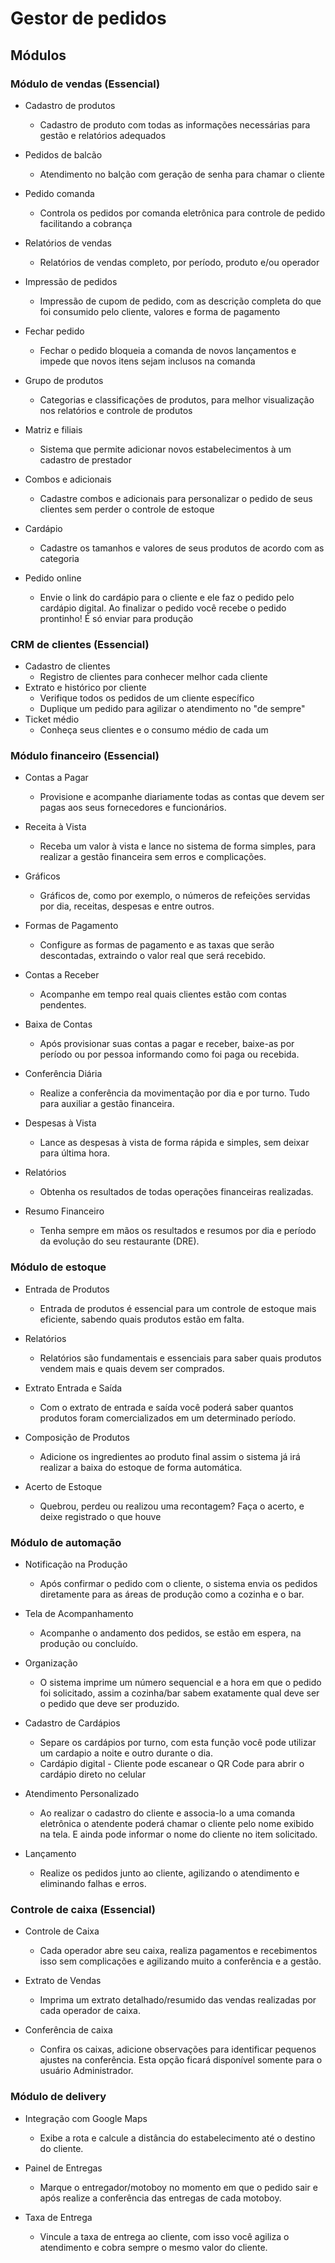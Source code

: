 # Gestor de pedidos

## Módulos

### Módulo de vendas (Essencial)

* Cadastro de produtos
  - Cadastro de produto com todas as informações necessárias para gestão e relatórios adequados

* Pedidos de balcão
  - Atendimento no balção com geração de senha para chamar o cliente

* Pedido comanda
  - Controla os pedidos por comanda eletrônica para controle de pedido facilitando a cobrança

* Relatórios de vendas
  - Relatórios de vendas completo, por período, produto e/ou operador

* Impressão de pedidos
  - Impressão de cupom de pedido, com as descrição completa do que foi consumido pelo cliente, valores e forma de pagamento

* Fechar pedido
  - Fechar o pedido bloqueia a comanda de novos lançamentos e impede que novos itens sejam inclusos na comanda

* Grupo de produtos
  - Categorias e classificações de produtos, para melhor visualização nos relatórios e controle de produtos

* Matriz e filiais
  - Sistema que permite adicionar novos estabelecimentos à um cadastro de prestador

* Combos e adicionais
  - Cadastre combos e adicionais para personalizar o pedido de seus clientes sem perder o controle de estoque

* Cardápio
  - Cadastre os tamanhos e valores de seus produtos de acordo com as categoria

* Pedido online
  - Envie o link do cardápio para o cliente e ele faz o pedido pelo cardápio digital. Ao finalizar o pedido você recebe o pedido prontinho! É só enviar para produção

### CRM de clientes (Essencial)

* Cadastro de clientes
  - Registro de clientes para conhecer melhor cada cliente
* Extrato e histórico por cliente
  - Verifique todos os pedidos de um cliente específico
  - Duplique um pedido para agilizar o atendimento no "de sempre"
* Ticket médio
  - Conheça seus clientes e o consumo médio de cada um

### Módulo financeiro (Essencial)

* Contas a Pagar
  - Provisione e acompanhe diariamente todas as contas que devem ser pagas aos seus fornecedores e funcionários.

* Receita à Vista
  - Receba um valor à vista e lance no sistema de forma simples, para realizar a gestão financeira sem erros e complicações.

* Gráficos
  - Gráficos de, como por exemplo, o números de refeições servidas por dia, receitas, despesas e entre outros.

* Formas de Pagamento
  - Configure as formas de pagamento e as taxas que serão descontadas, extraindo o valor real que será recebido.

* Contas a Receber
  - Acompanhe em tempo real quais clientes estão com contas pendentes.

* Baixa de Contas
  - Após provisionar suas contas a pagar e receber, baixe-as por período ou por pessoa informando como foi paga ou recebida.

* Conferência Diária
  - Realize a conferência da movimentação por dia e por turno. Tudo para auxiliar a gestão financeira.

* Despesas à Vista
  - Lance as despesas à vista de forma rápida e simples, sem deixar para última hora.

* Relatórios
  - Obtenha os resultados de todas operações financeiras realizadas.

* Resumo Financeiro
  - Tenha sempre em mãos os resultados e resumos por dia e período da evolução do seu restaurante (DRE).

### Módulo de estoque

* Entrada de Produtos
  - Entrada de produtos é essencial para um controle de estoque mais eficiente, sabendo quais produtos estão em falta.

* Relatórios
  - Relatórios são fundamentais e essenciais para saber quais produtos vendem mais e quais devem ser comprados.

* Extrato Entrada e Saída
  - Com o extrato de entrada e saída você poderá saber quantos produtos foram comercializados em um determinado período.

* Composição de Produtos
  - Adicione os ingredientes ao produto final assim o sistema já irá realizar a baixa do estoque de forma automática.

* Acerto de Estoque
  - Quebrou, perdeu ou realizou uma recontagem? Faça o acerto, e deixe registrado o que houve

### Módulo de automação

* Notificação na Produção
  - Após confirmar o pedido com o cliente, o sistema envia os pedidos diretamente para as áreas de produção como a cozinha e o bar.

* Tela de Acompanhamento
  - Acompanhe o andamento dos pedidos, se estão em espera, na produção ou concluído.

* Organização
  - O sistema imprime um número sequencial e a hora em que o pedido foi solicitado, assim a cozinha/bar sabem exatamente qual deve ser o pedido que deve ser produzido.

* Cadastro de Cardápios
  - Separe os cardápios por turno, com esta função você pode utilizar um cardapio a noite e outro durante o dia.
  - Cardápio digital - Cliente pode escanear o QR Code para abrir o cardápio direto no celular

* Atendimento Personalizado
  - Ao realizar o cadastro do cliente e associa-lo a uma comanda eletrônica o atendente poderá chamar o cliente pelo nome exibido na tela. E ainda pode informar o nome do cliente no item solicitado.

* Lançamento
  - Realize os pedidos junto ao cliente, agilizando o atendimento e eliminando falhas e erros.

### Controle de caixa (Essencial)

* Controle de Caixa
  - Cada operador abre seu caixa, realiza pagamentos e recebimentos isso sem complicações e agilizando muito a conferência e a gestão.

* Extrato de Vendas
  - Imprima um extrato detalhado/resumido das vendas realizadas por cada operador de caixa.

* Conferência de caixa
  - Confira os caixas, adicione observações para identificar pequenos ajustes na conferência. Esta opção ficará disponível somente para o usuário Administrador.

### Módulo de delivery

* Integração com Google Maps
  - Exibe a rota e calcule a distância do estabelecimento até o destino do cliente.

* Painel de Entregas
  - Marque o entregador/motoboy no momento em que o pedido sair e após realize a conferência das entregas de cada motoboy.

* Taxa de Entrega
  - Vincule a taxa de entrega ao cliente, com isso você agiliza o atendimento e cobra sempre o mesmo valor do cliente.